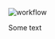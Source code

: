 ![workflow](https://github.com/<UserName>/<RepositoryName>/actions/workflows/main.yml/badge.svg)


Some text
